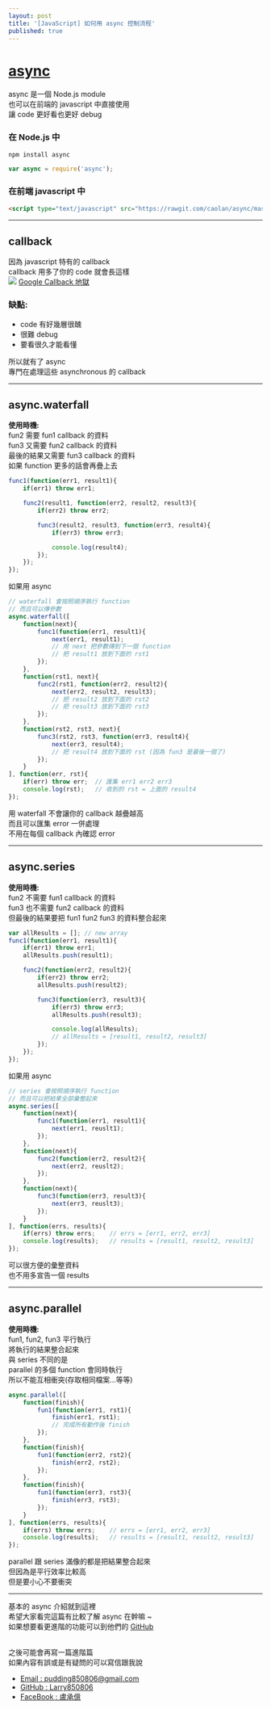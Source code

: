 ```yaml
---
layout: post
title: '[JavaScript] 如何用 async 控制流程'
published: true
---
```


# [async](https://github.com/caolan/async)
async 是一個 Node.js module<br>
也可以在前端的 javascript 中直接使用<br>
讓 code 更好看也更好 debug

### 在 Node.js 中
```bash
npm install async
```
```js
var async = require('async');
```

### 在前端 javascript 中
```html
<script type="text/javascript" src="https://rawgit.com/caolan/async/master/dist/async.min.js"></script>
```

---

## callback
因為 javascript 特有的 callback<br>
callback 用多了你的 code 就會長這樣<br>
![](https://pbs.twimg.com/media/CbHuC7nWIAUOiOS.png)
[Google Callback 地獄](https://www.google.com.tw/search?tbm=isch&sa=1&q=callback+%E5%9C%B0%E7%8D%84)

### 缺點:
- code 有好幾層很醜
- 很難 debug
- 要看很久才能看懂

所以就有了 async<br>
專門在處理這些 asynchronous 的 callback<br>

---

## async.waterfall
<b>使用時機:</b><br>
fun2 需要 fun1 callback 的資料<br>
fun3 又需要 fun2 callback 的資料<br>
最後的結果又需要 fun3 callback 的資料<br>
如果 function 更多的話會再疊上去<br>

```js
func1(function(err1, result1){
    if(err1) throw err1;

    func2(result1, function(err2, result2, result3){
        if(err2) throw err2;

        func3(result2, result3, function(err3, result4){
            if(err3) throw err3;

            console.log(result4);
        });
    });
});
```

如果用 async<br>

```js
// waterfall 會按照順序執行 function
// 而且可以傳參數
async.waterfall([
    function(next){
        func1(function(err1, result1){
            next(err1, result1);
            // 用 next 把參數傳到下一個 function
            // 把 result1 放到下面的 rst1
        });
    },
    function(rst1, next){
        func2(rst1, function(err2, result2){
            next(err2, result2, result3);
            // 把 result2 放到下面的 rst2
            // 把 result3 放到下面的 rst3
        });
    },
    function(rst2, rst3, next){
        func3(rst2, rst3, function(err3, result4){
            next(err3, result4);
            // 把 result4 放到下面的 rst (因為 fun3 是最後一個了)
        });
    }
], function(err, rst){
    if(err) throw err;  // 匯集 err1 err2 err3
    console.log(rst);   // 收到的 rst = 上面的 result4
});
```

用 waterfall 不會讓你的 callback 越疊越高<br>
而且可以匯集 error 一併處理<br>
不用在每個 callback 內確認 error<br>

---

## async.series
<b>使用時機:</b><br>
fun2 不需要 fun1 callback 的資料<br>
fun3 也不需要 fun2 callback 的資料<br>
但最後的結果要把 fun1 fun2 fun3 的資料整合起來<br>

```js
var allResults = []; // new array
func1(function(err1, result1){
    if(err1) throw err1;
    allResults.push(result1);

    func2(function(err2, result2){
        if(err2) throw err2;
        allResults.push(result2);

        func3(function(err3, result3){
            if(err3) throw err3;
            allResults.push(result3);

            console.log(allResults);
            // allResults = [result1, result2, result3]
        });
    });
});
```

如果用 async<br>

```js
// series 會按照順序執行 function
// 而且可以把結果全部彙整起來
async.series([
    function(next){
        func1(function(err1, result1){
            next(err1, reuslt1);
        });
    },
    function(next){
        func2(function(err2, result2){
            next(err2, reuslt2);
        });
    },
    function(next){
        func3(function(err3, result3){
            next(err3, reuslt3);
        });
    }
], function(errs, results){
    if(errs) throw errs;    // errs = [err1, err2, err3]
    console.log(results);   // results = [result1, result2, result3]
});
```

可以很方便的彙整資料<br>
也不用多宣告一個 results<br>

---

## async.parallel
<b>使用時機:</b><br>
fun1, fun2, fun3 平行執行<br>
將執行的結果整合起來<br>
與 series 不同的是<br>
parallel 的多個 function 會同時執行<br>
所以不能互相衝突(存取相同檔案...等等)<br>

```js
async.parallel([
    function(finish){
        fun1(function(err1, rst1){
            finish(err1, rst1);
            // 完成所有動作後 finish
        });
    },
    function(finish){
        fun1(function(err2, rst2){
            finish(err2, rst2);
        });
    },
    function(finish){
        fun1(function(err3, rst3){
            finish(err3, rst3);
        });
    }
], function(errs, results){
    if(errs) throw errs;    // errs = [err1, err2, err3]
    console.log(results);   // results = [result1, result2, result3]
});
```

parallel 跟 series 滿像的都是把結果整合起來<br>
但因為是平行效率比較高<br>
但是要小心不要衝突<br>

---

基本的 async 介紹就到這裡<br>
希望大家看完這篇有比較了解 async 在幹嘛 ~<br>
如果想要看更進階的功能可以到他們的 [GitHub](https://github.com/caolan/async)<br><br>

之後可能會再寫一篇進階篇<br>
如果內容有誤或是有疑問的可以寫信跟我說<br>

- [Email : pudding850806@gmail.com](mailto:pudding850806@gmail.com)<br>
- [GitHub : Larry850806](https://github.com/Larry850806)<br>
- [FaceBook : 盧承億](https://www.facebook.com/Larry850806)<br>


